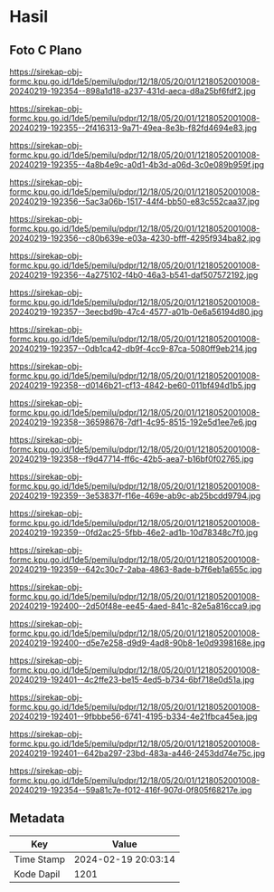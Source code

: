 # Hasil

## Foto C Plano

https://sirekap-obj-formc.kpu.go.id/1de5/pemilu/pdpr/12/18/05/20/01/1218052001008-20240219-192354--898a1d18-a237-431d-aeca-d8a25bf6fdf2.jpg

https://sirekap-obj-formc.kpu.go.id/1de5/pemilu/pdpr/12/18/05/20/01/1218052001008-20240219-192355--2f416313-9a71-49ea-8e3b-f82fd4694e83.jpg

https://sirekap-obj-formc.kpu.go.id/1de5/pemilu/pdpr/12/18/05/20/01/1218052001008-20240219-192355--4a8b4e9c-a0d1-4b3d-a06d-3c0e089b959f.jpg

https://sirekap-obj-formc.kpu.go.id/1de5/pemilu/pdpr/12/18/05/20/01/1218052001008-20240219-192356--5ac3a06b-1517-44f4-bb50-e83c552caa37.jpg

https://sirekap-obj-formc.kpu.go.id/1de5/pemilu/pdpr/12/18/05/20/01/1218052001008-20240219-192356--c80b639e-e03a-4230-bfff-4295f934ba82.jpg

https://sirekap-obj-formc.kpu.go.id/1de5/pemilu/pdpr/12/18/05/20/01/1218052001008-20240219-192356--4a275102-f4b0-46a3-b541-daf507572192.jpg

https://sirekap-obj-formc.kpu.go.id/1de5/pemilu/pdpr/12/18/05/20/01/1218052001008-20240219-192357--3eecbd9b-47c4-4577-a01b-0e6a56194d80.jpg

https://sirekap-obj-formc.kpu.go.id/1de5/pemilu/pdpr/12/18/05/20/01/1218052001008-20240219-192357--0db1ca42-db9f-4cc9-87ca-5080ff9eb214.jpg

https://sirekap-obj-formc.kpu.go.id/1de5/pemilu/pdpr/12/18/05/20/01/1218052001008-20240219-192358--d0146b21-cf13-4842-be60-011bf494d1b5.jpg

https://sirekap-obj-formc.kpu.go.id/1de5/pemilu/pdpr/12/18/05/20/01/1218052001008-20240219-192358--36598676-7df1-4c95-8515-192e5d1ee7e6.jpg

https://sirekap-obj-formc.kpu.go.id/1de5/pemilu/pdpr/12/18/05/20/01/1218052001008-20240219-192358--f9d47714-ff6c-42b5-aea7-b16bf0f02765.jpg

https://sirekap-obj-formc.kpu.go.id/1de5/pemilu/pdpr/12/18/05/20/01/1218052001008-20240219-192359--3e53837f-f16e-469e-ab9c-ab25bcdd9794.jpg

https://sirekap-obj-formc.kpu.go.id/1de5/pemilu/pdpr/12/18/05/20/01/1218052001008-20240219-192359--0fd2ac25-5fbb-46e2-ad1b-10d78348c7f0.jpg

https://sirekap-obj-formc.kpu.go.id/1de5/pemilu/pdpr/12/18/05/20/01/1218052001008-20240219-192359--642c30c7-2aba-4863-8ade-b7f6eb1a655c.jpg

https://sirekap-obj-formc.kpu.go.id/1de5/pemilu/pdpr/12/18/05/20/01/1218052001008-20240219-192400--2d50f48e-ee45-4aed-841c-82e5a816cca9.jpg

https://sirekap-obj-formc.kpu.go.id/1de5/pemilu/pdpr/12/18/05/20/01/1218052001008-20240219-192400--d5e7e258-d9d9-4ad8-90b8-1e0d9398168e.jpg

https://sirekap-obj-formc.kpu.go.id/1de5/pemilu/pdpr/12/18/05/20/01/1218052001008-20240219-192401--4c2ffe23-be15-4ed5-b734-6bf718e0d51a.jpg

https://sirekap-obj-formc.kpu.go.id/1de5/pemilu/pdpr/12/18/05/20/01/1218052001008-20240219-192401--9fbbbe56-6741-4195-b334-4e21fbca45ea.jpg

https://sirekap-obj-formc.kpu.go.id/1de5/pemilu/pdpr/12/18/05/20/01/1218052001008-20240219-192401--642ba297-23bd-483a-a446-2453dd74e75c.jpg

https://sirekap-obj-formc.kpu.go.id/1de5/pemilu/pdpr/12/18/05/20/01/1218052001008-20240219-192354--59a81c7e-f012-416f-907d-0f805f68217e.jpg


## Metadata

| Key        | Value               |
| ---------- | ------------------- |
| Time Stamp | 2024-02-19 20:03:14 |
| Kode Dapil | 1201                |



